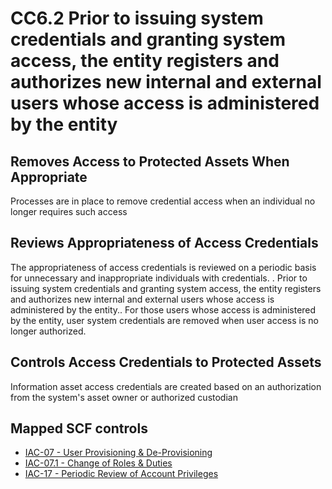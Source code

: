 # CC6.2 Prior to issuing system credentials and granting system access, the entity registers and authorizes new internal and external users whose access is administered by the entity
## Removes Access to Protected Assets When Appropriate
Processes are in place to remove credential access when an individual no longer requires such access
## Reviews Appropriateness of Access Credentials
The appropriateness of access credentials is reviewed on a periodic basis for unnecessary and inappropriate individuals with credentials.
. Prior to issuing system credentials and granting system access, the entity registers and authorizes new internal and external users whose access is administered by the entity.. For those users whose access is administered by the entity, user system credentials are removed when user access is no longer authorized.
## Controls Access Credentials to Protected Assets
Information asset access credentials are created based on an authorization from the system's asset owner or authorized custodian
## Mapped SCF controls
- [IAC-07 - User Provisioning & De-Provisioning](../scf/iac-07-userprovisioning&de-provisioning.md)
- [IAC-07.1 - Change of Roles & Duties](../scf/iac-071-changeofroles&duties.md)
- [IAC-17 - Periodic Review of Account Privileges](../scf/iac-17-periodicreviewofaccountprivileges.md)